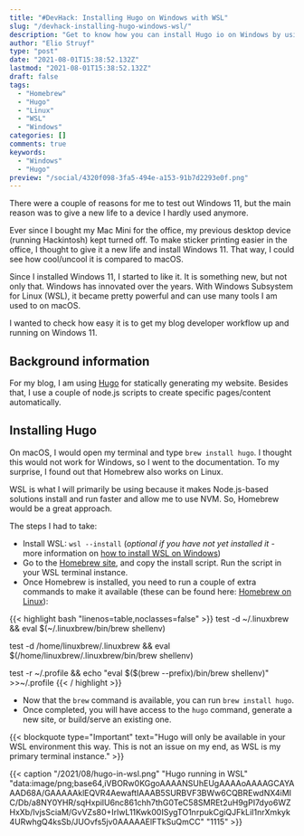 ```yaml
---
title: "#DevHack: Installing Hugo on Windows with WSL"
slug: "/devhack-installing-hugo-windows-wsl/"
description: "Get to know how you can install Hugo io on Windows by using Windows Subsystem for Linux (WSL) in combination with Homebrew."
author: "Elio Struyf"
type: "post"
date: "2021-08-01T15:38:52.132Z"
lastmod: "2021-08-01T15:38:52.132Z"
draft: false
tags:
  - "Homebrew"
  - "Hugo"
  - "Linux"
  - "WSL"
  - "Windows"
categories: []
comments: true
keywords:
  - "Windows"
  - "Hugo"
preview: "/social/4320f098-3fa5-494e-a153-91b7d2293e0f.png"
---
```


There were a couple of reasons for me to test out Windows 11, but the main reason was to give a new life to a device I hardly used anymore.

Ever since I bought my Mac Mini for the office, my previous desktop device (running Hackintosh) kept turned off. To make sticker printing easier in the office, I thought to give it a new life and install Windows 11. That way, I could see how cool/uncool it is compared to macOS.

Since I installed Windows 11, I started to like it. It is something new, but not only that. Windows has innovated over the years. With Windows Subsystem for Linux (WSL), it became pretty powerful and can use many tools I am used to on macOS.

I wanted to check how easy it is to get my blog developer workflow up and running on Windows 11.

## Background information

For my blog, I am using [Hugo](https://gohugo.io/) for statically generating my website. Besides that, I use a couple of node.js scripts to create specific pages/content automatically.

## Installing Hugo

On macOS, I would open my terminal and type `brew install hugo`. I thought this would not work for Windows, so I went to the documentation. To my surprise, I found out that Homebrew also works on Linux.

WSL is what I will primarily be using because it makes Node.js-based solutions install and run faster and allow me to use NVM. So, Homebrew would be a great approach.

The steps I had to take:

- Install WSL: `wsl --install` (*optional if you have not yet installed it* - more information on [how to install WSL on Windows](https://docs.microsoft.com/en-us/windows/wsl/install-win10))
- Go to the [Homebrew site](https://brew.sh/), and copy the install script. Run the script in your WSL terminal instance.
- Once Homebrew is installed, you need to run a couple of extra commands to make it available (these can be found here: [Homebrew on Linux](https://docs.brew.sh/Homebrew-on-Linux#install)):

{{< highlight bash "linenos=table,noclasses=false" >}}
test -d ~/.linuxbrew && eval $(~/.linuxbrew/bin/brew shellenv)

test -d /home/linuxbrew/.linuxbrew && eval $(/home/linuxbrew/.linuxbrew/bin/brew shellenv)

test -r ~/.profile && echo "eval \$($(brew --prefix)/bin/brew shellenv)" >>~/.profile
{{< / highlight >}}

- Now that the `brew` command is available, you can run `brew install hugo`.
- Once completed, you will have access to the `hugo` command, generate a new site, or build/serve an existing one.

{{< blockquote type="Important" text="Hugo will only be available in your WSL environment this way. This is not an issue on my end, as WSL is my primary terminal instance." >}}

{{< caption "/2021/08/hugo-in-wsl.png" "Hugo running in WSL"  "data:image/png;base64,iVBORw0KGgoAAAANSUhEUgAAAAoAAAAGCAYAAAD68A/GAAAAAklEQVR4AewaftIAAAB5SURBVF3BWw6CQBREwdNX4iMIC/Db/a8NY0YHR/sqHxpilU6nc861chh7thG0TeC58SMREt2uH9gPI7dyo6WZHxXb/IvjsSciaM/GvVZs80+IrlwL11Kwk00ISygTO1nrpukCgiQJFkLiI1nrXmkyk4URwhgQ4ksSb/JUOvfs5jv0AAAAAElFTkSuQmCC" "1115" >}}
